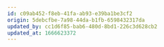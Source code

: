 ```yaml
---
id: c09ab452-f8eb-41fa-ab93-e39ba1be3cf2
origin: 5debcfbe-7a98-44da-b1fb-6598432317da
updated_by: cc1d6f85-bab6-480d-8bd1-226c3d628cb2
updated_at: 1666623372
---
```

